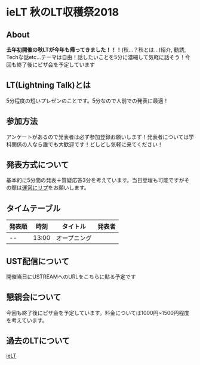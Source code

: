 # ieLT 秋のLT収穫祭2018

## About
**去年初開催の秋LTが今年も帰ってきました！！！**(秋…？秋とは...)紹介, 勧誘, Techな話etc...テーマは自由！話したいことを5分に濃縮して気軽に話そう！今回も終了後にピザ会を予定しています

## LT(Lightning Talk)とは
5分程度の短いプレゼンのことです。5分なので人前での発表に最適！

## 参加方法

アンケートがあるので発表者は必ず参加登録お願いします！発表者については学科関係の人なら誰でも大歓迎です！どしどし気軽に来てください！

## 発表方式について
基本的に5分間の発表＋質疑応答3分を考えています。当日登壇も可能ですがその際は[運営にリプ](https://twitter.com/mine_tear1210)をお願いします。

## タイムテーブル
| 発表順 | 時刻  |   タイトル   | 発表者 |
| ------ | ----- | :----------: | -----: |
| --     | 13:00 | オープニング |        |

## UST配信について
開催当日にUSTREAMへのURLをこちらに貼る予定です

## 懇親会について
今回も終了後にピザ会を予定しています。料金については1000円~1500円程度を考えています。

## 過去のLTについて

[ieLT](https://scrapbox.io/ie-ryukyu/ieLT)